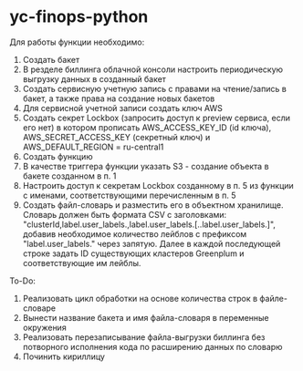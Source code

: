 # yc-finops-python

Для работы функции необходимо:

1.  Создать бакет
2.  В резделе биллинга облачной консоли настроить периодическую выгрузку данных в созданный бакет
3.  Создать сервисную учетную запись с правами на чтение/запись в бакет, а также права на создание новых бакетов
4.  Для сервисной учетной записи создать ключ AWS
5.  Создать секрет Lockbox (запросить доступ к preview сервиса, если его нет) в котором прописать AWS\_ACCESS\_KEY\_ID (id ключа), AWS\_SECRET\_ACCESS\_KEY (секретный ключ) и AWS\_DEFAULT\_REGION = ru-central1
6.  Создать функцию
7.  В качестве триггера функции указать S3 - создание объекта в бакете созданном в п. 1
8.  Настроить доступ к секретам Lockbox созданному в п. 5 из функции с именами, соответствующими перечисленным в п. 5
9. Создать файл-словарь и разместить его в объектном хранилище. Словарь должен быть формата CSV с заголовками: "clusterId,label.user_labels.<label1>,label.user_labels.<lfbel2>[..label.user_labels.<lfbel2>]", добавив необходимое количество лейблов с префиксом "label.user_labels." через запятую. 
Далее в каждой последующей строке задать ID существующих кластеров Greenplum и соответствующие им лейблы.

To-Do:
1. Реализовать цикл обработки на основе количества строк в файле-словаре
2. Вынести название бакета и имя файла-словаря в переменные окружения
3. Реализовать перезаписывание файла-выгрузки биллинга без потворного исполнения кода по расширению данных по словарю
4. Починить кириллицу
